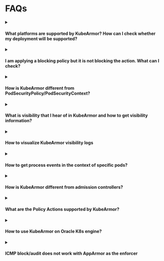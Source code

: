 # FAQs

<details><summary><h4>What platforms are supported by KubeArmor? How can I check whether my deployment will be supported?</h4></summary>

* Please check [Support matrix for KubeArmor](default_posture.md).
* Use `karmor probe` to check if the platform is supported.

</details>

<details><summary><h4>I am applying a blocking policy but it is not blocking the action. What can I check?</h4></summary>

Check `karmor probe` output and check whether `Container Security` is false. If it is false, the KubeArmor enforcement is not supported on that platform. You should check the [KubeArmor Support Matrix](support_matrix.ma) and if the platform is not listed there then raise a new issue or connect to kubearmor community of slack.

If you are applying an Allow-based policy and expecting unknown actions to be blocked, please make sure to check the [default security posture](default_posture.md). The default security posture is set to Audit by default since KubeArmor v0.7.
</details>

<details><summary><h4>How is KubeArmor different from PodSecurityPolicy/PodSecurityContext?</h4></summary>

Native k8s support specifying a security context for the pod or container. It requires one to specify native AppArmor, SELinux, and seccomp policies. But there are a few problems with this approach:  

* All the OS distributions do not support the LSMs consistently. For e.g, [GKE COS](https://cloud.google.com/container-optimized-os/) supports AppArmor while [Bottlerocket](https://aws.amazon.com/bottlerocket/) supports SELinux and BPF-LSM.  
* The Pod Security Context expects the security profile to be specified in its native language, for instance, the AppArmor profile for AppArmor. SELinux profile if SELinux is to be used. The profile language is extremely complex and this complexity could backfire i.e., it could lead to security holes.  
* Security Profile updates are manual and difficult: When an app is updated, the security posture might change and it becomes difficult to manually update the native rules.  
* No alerting of LSM violation on managed cloud platforms: By default, LSMs send logs to kernel audit, which is not available on most managed cloud platforms.  

KubeArmor solves all the above-mentioned problems.

* It maps YAML rules to LSMs (apparmor, bpf-lsm) rules so prior knowledge of different security contexts (native AppArmor, SELinux) is not required.  
* It's easy to deploy: KubeArmor is deployed as a daemon set. Even when the application is updated, the enforcement rules are automatically applied.  
* Consistent Alerting: KubeArmor handles kernel events and maps k8s metadata using ebpf.  
* KubeArmor also runs in systemd mode so can directly run and protect Virtual Machines or Bare-metal machines too.  
* Pod Security Context cannot leverage BPF-LSM at all today. BPF-LSM provides more programmatic control over the policy rules.  
* The Pod Security Context does not handle abstractions. For instance, consider a scenario where you have a node running Ubuntu and another node running Bottlerocket. Ubuntu inherently utilizes AppArmor, while Bottlerocket employs BPF-LSM and SELinux as its default LSMs. KubeArmor internally selects the appropriate primitives for enforcement, eliminating the need for users to explicitly specify the enforcement method.

</details>

<details><summary><h4>What is visibility that I hear of in KubeArmor and how to get visibility information?</h4></summary>  

KubeArmor, apart from being a policy enforcement engine also emits pod/container visibility data. It uses an eBPF-based system monitor which keeps track of process life cycles in containers and even nodes and converts system metadata to container/node identities. This information can then be used for observability use cases.

Sample output `karmor log --json`:

```json
{
  "Timestamp": 1639803960,
  "UpdatedTime": "2021-12-18T05:06:00.077564Z",
  "ClusterName": "Default",
  "HostName": "pandora",
  "HostPID": 3390423,
  "PPID": 168556,
  "PID": 3390423,
  "UID": 1000,
  "PolicyName": "hsp-kubearmor-dev-proc-path-block",
  "Severity": "1",
  "Type": "MatchedHostPolicy",
  "Source": "zsh",
  "Operation": "Process",
  "Resource": "/usr/bin/sleep",
  "Data": "syscall=SYS_EXECVE",
  "Action": "Block",
  "Result": "Permission denied"
}
```

Here the log implies that the process /usr/bin/sleep execution by 'zsh' was denied on the Host using a block-based host policy.

The logs are also exportable in OpenTelemetry format using [kubearmor/OTel-receiver](https://github.com/kubearmor/OTel-receiver).

</details>

<details><summary><h4>How to visualize KubeArmor visibility logs</h4></summary>

There are a couple of community-maintained dashboards available at [kubearmor/kubearmor-dashboards](https://github.com/kubearmor/kubearmor-dashboards).

If you don't find an existing dashboard particular to your needs, feel free to create an issue. It would be great if you could also contribute one!
</details>

<details><summary><h4>How to get process events in the context of specific pods?</h4></summary>  

The following command can be used to get pod specific events:  

`karmor log --pod <pod_name>`  
`karmor logs` has the following filter to provide more granularity:

```
--container - Specify container name for container-specific logs
--logFilter <system|policy|all> - Filter to either receive system logs or alerts on policy violation
--logType <ContainerLog|HostLog> - Source of logs - ContainerLog: logs from containers or HostLog: logs from the host
--namespace - Specify the namespace for the running pods
--operation <Process|File|Network> - Type of logs based on process, file or network

```

</details>

<details><summary><h4>How is KubeArmor different from admission controllers?</h4></summary>

Kubernetes admission controllers are a set of extensions that acts as a gatekeeper and help govern and control Kubernetes clusters. They intercept requests to the Kubernetes API server before the persistence of the object into etcd.  

They can manage deployments requesting too many resources, enforce pod security policies, prevent vulnerable images from being deployed, and check if the pod is running in privileged mode.  
But all these checks are done before the pods are started. Admission controllers don't guarantee any protection once the vulnerability is inside the cluster.  

KuberArmor protects the pods from within. It runs as a daemonset and restricts the behavior of containers at the system level. KubeArmor allows one to define security policies for the assets/resources (such as files, processes, volumes, etc) within the pod/container, select those based on K8s metadata, and simply apply these security policies at runtime.

It also detects any policy violations and generates audit logs with container identities. Apart from containers, KuberArmor also allows protection of the Host itself.
</details>

<details><summary><h4>What are the Policy Actions supported by KubeArmor?</h4></summary>

KubeArmor defines 3 policy actions: Allow, Block, and Audit.  
**Allow**: A whitelist policy or a policy defined with `Allow` action allows only the operations defined in the policy, the rest of everything is blocked/audited.
**Block**: Policy defined with `Block` action blocks all the operations defined in the policy.  
**Audit**: An applied `Audit` policy doesn't block any action but instead provides alerts on policy violations. This type of policy can be used for a "dry-run" before safely applying a security policy in production.  

If Block policy is used and there are no supported enforcement mechanisms on the platform then the policy enforcement wouldn't be observed. But we will still be able to see the observability data for the applied Block policy, which can help us in identifying any suspicious activity.
</details>

<details>
  <summary><h4>How to use KubeArmor on Oracle K8s engine?</h4></summary>

KubeArmor supports enforcement on OKE leveraging the BPF-LSM. The default kernel for Oracle Linux 8.6 (OL 8.6) is UEK R6 kernel-uek-5.4.17-2136.307.3 which does not support BPF-LSM.

Unbreakable Enterprise Kernel Release 7 (UEK R7) is based on Linux kernel 5.15 LTS that supports BPF-LSM and it's available for Oracle Linux 8 Update 5 onwards.

### Installing UEK 7 on OL 8.6

  UEK R7 can be installed on OL 8.6 by following the easy-to-follow instructions provided here in this [Oracle Blog Post](https://blogs.oracle.com/post/uek-7-oracle-linux-8).

> Note: After upgrading to the UEK R7 you may required to enable BPF-LSM if it's not enabled by default.

### Checking if BPF-LSM is enabled

* check if bpf is enabled by verifying if it is in the active lsms.

  ```
  $ cat /sys/kernel/security/lsm
  capability,yama,selinux,bpf
  ```

  as we can see here `bpf` is in active lsms

### Enabling BPF-LSM manually using boot configs

* Open the `/etc/default/grub` file in privileged mode.

  ```
  sudo vi /etc/default/grub
  ```

* Append the following to the `GRUB_CMDLINE_LINUX` variable and save.

  ```
  GRUB_CMDLINE_LINUX="lsm=lockdown,capability,yama,apparmor,bpf"
  ```

* Update grub config:

  ```
  sudo grub2-mkconfig -o /boot/grub2.cfg
  ```

* Reboot into your kernel.

   ```
   sudo reboot
   ```

</details>

<details><summary><h4>ICMP block/audit does not work with AppArmor as the enforcer</h4></summary>
There is some problem with AppArmor due to which ICMP rules don't work as expected.

The KubeArmor team has brought this to the attention of the [AppArmor community](https://stackoverflow.com/questions/76768503/apparmor-deny-icmp-issue) on StackOverflow and await their response.

In the same environment we've found that ICMP rules with BPFLSM work as expected.
</details>
